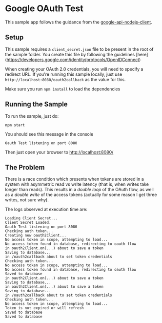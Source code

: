 # Google OAuth Test
This sample app follows the guidance from the [google-api-nodejs-client](https://github.com/googleapis/google-api-nodejs-client).

## Setup
This sample requires a `client_secret.json` file to be present in the root of the sample folder. You create this file by following the guidelines [here] (https://developers.google.com/identity/protocols/OpenIDConnect)

When creating your OAuth 2.0 credentials, you will need to specify a redirect URL. If you're running this sample locally, just use `http://localhost:8080/oauth2callback` as the value for this.

Make sure you run `npm install` to load the dependencies

## Running the Sample
To run the sample, just do:

```
npm start
```

You should see this message in the console

```
Oauth Test listening on port 8080
```

Then just open your browser to [http://localhost:8080/](http://localhost:8080/)

## The Problem
There is a race condition which presents when tokens are stored in a system with asymmetric read vs write latency (that is, when writes take longer than reads). This results in a *double loop* of the OAuth flow, as well as a *double write* of the access tokens (actually for some reason I get three writes, not sure why).

The logs observed at execution time are:

```
Loading Client Secret...
Client Secret Loaded.
Oauth Test listening on port 8080
Checking auth token...
Creating new oauth2Client...
No access token in scope, attempting to load...
No access token found in database, redirecting to oauth flow
in oauth2Client.on(...) about to save a token
Saving to database...
in /oauth2callback about to set token credentials
Checking auth token...
No access token in scope, attempting to load...
No access token found in database, redirecting to oauth flow
Saved to database
in oauth2Client.on(...) about to save a token
Saving to database...
in oauth2Client.on(...) about to save a token
Saving to database...
in /oauth2callback about to set token credentials
Checking auth token...
No access token in scope, attempting to load...
Token is not expired or will refresh
Saved to database
Saved to database
```